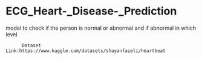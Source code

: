 # ECG_Heart-_Disease-_Prediction
model to check if the person is normal or abnormal and if abnormal in which level

          Dataset Link:https://www.kaggle.com/datasets/shayanfazeli/heartbeat
